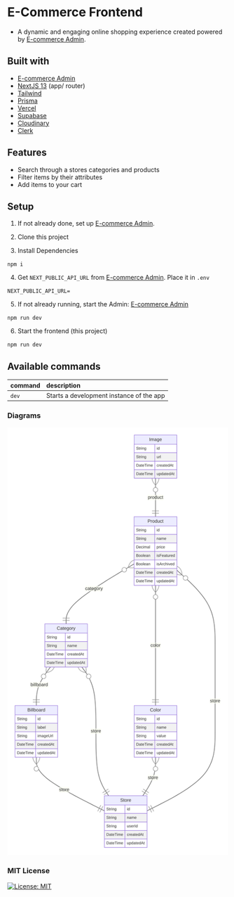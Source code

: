 # E-Commerce Frontend

- A dynamic and engaging online shopping experience created powered by [E-commerce Admin](https://github.com/steezplusplus/ecommerce-admin).

## Built with

- [E-commerce Admin](https://github.com/steezplusplus/ecommerce-admin)
- [NextJS 13](https://nextjs.org/) (app/ router)
- [Tailwind](https://tailwindcss.com/)
- [Prisma](https://www.prisma.io/)
- [Vercel](https://vercel.com/)
- [Supabase](https://supabase.com/)
- [Cloudinary](https://cloudinary.com/)
- [Clerk](https://clerk.com/)

## Features

- Search through a stores categories and products
- Filter items by their attributes
- Add items to your cart

## Setup

1. If not already done, set up [E-commerce Admin](https://github.com/steezplusplus/ecommerce-admin).

2. Clone this project

3. Install Dependencies

```shell
npm i
```

4. Get `NEXT_PUBLIC_API_URL` from [E-commerce Admin](https://github.com/steezplusplus/). Place it in `.env`

```shell
NEXT_PUBLIC_API_URL=
```

5. If not already running, start the Admin: [E-commerce Admin](https://github.com/steezplusplus/)

```shell
npm run dev
```

6. Start the frontend (this project)

```shell
npm run dev
```

## Available commands

| command | description                              |
| :------ | :--------------------------------------- |
| `dev`   | Starts a development instance of the app |

### Diagrams

![ER Diagram](diagrams/er-diagram.svg)

### MIT License

[![License: MIT](https://img.shields.io/badge/License-MIT-yellow.svg)](./LICENSE.md)
